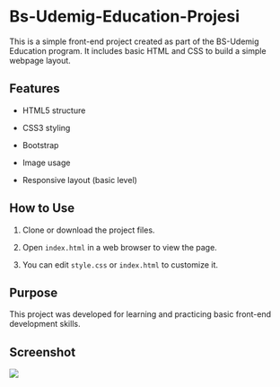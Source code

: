 # Bs-Udemig-Education-Projesi

This is a simple front-end project created as part of the BS-Udemig Education program. It includes basic HTML and CSS to build a simple webpage layout.

## Features

- HTML5 structure

- CSS3 styling

- Bootstrap

- Image usage

- Responsive layout (basic level)

## How to Use

1. Clone or download the project files.

2. Open `index.html` in a web browser to view the page.

3. You can edit `style.css` or `index.html` to customize it.

## Purpose

This project was developed for learning and practicing basic front-end development skills.

## Screenshot

![](ekran.gif)
